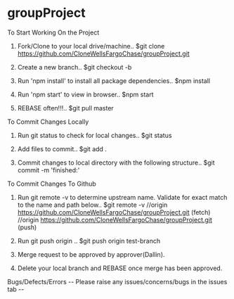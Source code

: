 # groupProject

To Start Working On the Project

1. Fork/Clone to your local drive/machine.. $git clone https://github.com/CloneWellsFargoChase/groupProject.git

2. Create a new branch.. $git checkout -b <insert-name-here>

3. Run 'npm install' to install all package dependencies.. $npm install

4. Run 'npm start' to view in browser.. $npm start

5. REBASE often!!!.. $git pull master

To Commit Changes Locally

1. Run git status to check for local changes.. $git status 

2. Add files to commit.. $git add .

3. Commit changes to local directory with the following structure.. $git commit -m 'finished:<insert-text-here>'

To Commit Changes To Github

1. Run git remote -v to determine upstream name. Validate for exact match to the name and path below.. $git remote -v
//origin  https://github.com/CloneWellsFargoChase/groupProject.git (fetch)
//origin  https://github.com/CloneWellsFargoChase/groupProject.git (push)

2. Run git push origin <your-branch-name>.. $git push origin test-branch

3. Merge request to be approved by approver(Dallin).

4. Delete your local branch and REBASE once merge has been approved.

Bugs/Defects/Errors
-- Please raise any issues/concerns/bugs in the issues tab --
